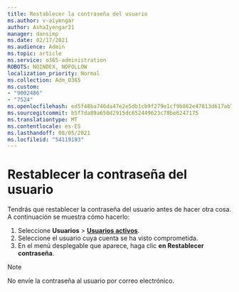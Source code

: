 ```yaml
---
title: Restablecer la contraseña del usuario
ms.author: v-aiyengar
author: AshaIyengar21
manager: dansimp
ms.date: 02/17/2021
ms.audience: Admin
ms.topic: article
ms.service: o365-administration
ROBOTS: NOINDEX, NOFOLLOW
localization_priority: Normal
ms.collection: Adm_O365
ms.custom:
- "9002486"
- "7524"
ms.openlocfilehash: ed5f48ba746da47e2e5db1cb9f279e1cf9b862e47813d617ab7df18ed64725ed
ms.sourcegitcommit: b5f7da89a650d2915dc652449623c78be6247175
ms.translationtype: MT
ms.contentlocale: es-ES
ms.lasthandoff: 08/05/2021
ms.locfileid: "54119193"
---
```

# <a name="reset-the-users-password"></a>Restablecer la contraseña del usuario

Tendrás que restablecer la contraseña del usuario antes de hacer otra cosa. A continuación se muestra cómo hacerlo:

1. Seleccione **Usuarios**  >  **[Usuarios activos](https://go.microsoft.com/fwlink/p/?linkid=834822)**.
1. Seleccione el usuario cuya cuenta se ha visto comprometida.
1. En el menú desplegable que aparece, haga clic **en Restablecer contraseña**.

> [!NOTE]
> No envíe la contraseña al usuario por correo electrónico.
